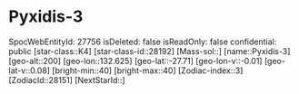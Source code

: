﻿---
location: [-27.71,132.625,200]
type: Station
tags:
- astro/Star

---

# Pyxidis-3

SpocWebEntityId: 27756
isDeleted: false
isReadOnly: false
confidential: public
[star-class::K4]
[star-class-id::28192]
[Mass-sol::]
[name::Pyxidis-3]
[geo-alt::200]
[geo-lon::132.625]
[geo-lat::-27.71]
[geo-lon-v::-0.01]
[geo-lat-v::0.08]
[bright-min::40]
[bright-max::40]
[Zodiac-index::3]
[ZodiacId::28151]
[NextStarId::]

